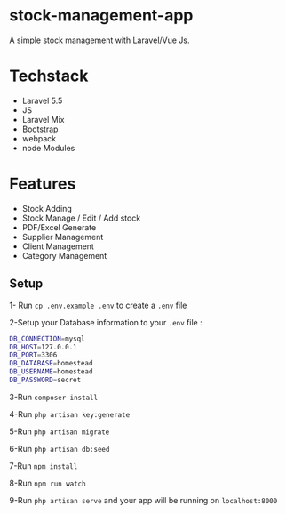 # stock-management-app
A simple stock management with Laravel/Vue Js.

# Techstack
  - Laravel 5.5
  - JS
  - Laravel Mix
  - Bootstrap
  - webpack
  - node Modules
  
# Features
  - Stock Adding
  - Stock Manage / Edit / Add stock
  - PDF/Excel Generate
  - Supplier Management
  - Client Management
  - Category Management


## Setup

  1- Run `cp .env.example .env` to create a `.env` file
  
  2-Setup your Database information to your `.env` file :

  ``` bash
DB_CONNECTION=mysql
DB_HOST=127.0.0.1
DB_PORT=3306
DB_DATABASE=homestead
DB_USERNAME=homestead
DB_PASSWORD=secret
  ```
  3-Run `composer install`
  
  4-Run `php artisan key:generate`
  
  5-Run `php artisan migrate`
  
  6-Run `php artisan db:seed`
    
  7-Run `npm install`
  
  8-Run `npm run watch`
  
  9-Run `php artisan serve` and your app will be running on `localhost:8000`
